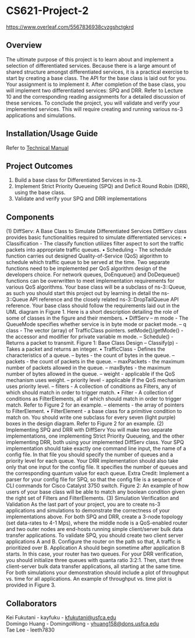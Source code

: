 # CS621-Project-2
https://www.overleaf.com/5567836938cvzgshctgkrd

## Overview
The ultimate purpose of this project is to learn about and implement a selection of differentiated services. Because
there is a large amount of shared structure amongst differentiated services, it is a practical exercise to start by
creating a base class. The API for the base class is laid out for you. Your assignment is to implement it.
After completion of the base class, you will implement two differentiated services: SPQ and DRR. Refer to Lecture
10 and the corresponding reading assignments for a detailed discussion of these services. To conclude the project, you
will validate and verify your implemented services. This will require creating and running various ns-3 applications
and simulations.

## Installation/Usage Guide
Refer to [Technical Manual](Technical_Manual.md)

## Project Outcomes
1. Build a base class for Differentiated Services in ns-3.
2. Implement Strict Priority Queueing (SPQ) and Deficit Round Robin (DRR), using the base class.
3. Validate and verify your SPQ and DRR implementations
## Components
(1) DiffServ: A Base Class to Simulate Differentiated Services
DiffServ class provides basic functionalities required to simulate differentiated services:
• Classification - The classify function utilizes filter aspect to sort the traffic packets into appropriate traffic
queues.
• Scheduling - The schedule function carries out designed Quality-of-Service (QoS) algorithm to schedule which
traffic queue to be served at the time.
Two separate functions need to be implemented per QoS algorithm design of the developers choice. For network
queues, DoEnqueue() and DoDequeue() functions can be overwritten to meet implementation requirements for
various QoS algorithms.
Your base class will be a subclass of ns-3::Queue, as such you should start this project out by learning in detail
the ns-3::Queue API reference and the closely related ns-3::DropTailQueue API reference.
Your base class should follow the requirements laid out in the UML diagram in Figure 1.
Here is a short description detailing the role of some of classes in the figure and their members.
• DiffServ
– m mode - The QueueMode specifies whether service is in byte mode or packet mode.
– q class - The vector (array) of TrafficClass pointers. setMode()/getMode() - the accessor and modifier
for private variable m mode.
– Schedule() - Returns a packet to transmit.
Figure 1: Base Class Design
– Classify(p) - Takes a packet and returns an integer.
• TrafficClass - Defines the characteristics of a queue.
– bytes - the count of bytes in the queue.
– packets - the count of packets in the queue.
– maxPackets - the maximum number of packets allowed in the queue.
– maxBytes - the maximum number of bytes allowed in the queue.
– weight - applicable if the QoS mechanism uses weight.
– priority level - applicable if the QoS mechanism uses priority level.
– filters - A collection of conditions as Filters, any of which should match in order to trigger match.
• Filter - A collection of conditions as FilterElements, all of which should match in order to trigger match.
Refer to Figure 2 for an example.
– elements - the array of pointers to FilterElement.
• FilterElement - a base class for a primitive condition to match on. You should write one subclass for every
seven (light purple) boxes in the design diagram. Refer to Figure 2 for an example.
(2) Implementing SPQ and DRR with DiffServ
You will make two separate implementations, one implementing Strict Priority Queueing, and the other implementing DRR, both using your implemented DiffServ class.
Your SPQ implementation should take exactly one command line input, the name of a config file. In that file you
should specify the number of queues and a priority level for each queue.
Your DRR implementation should also take only that one input for the config file. It specifies the number of queues
and the corresponding quantum value for each queue.
Extra Credit: Implement a parser for your config file for SPQ, so that the config file is a sequence of CLI commands
for Cisco Catalyst 3750 switch.
Figure 2: An example of how users of your base class will be able to match any boolean condition given the right
set of Filters and FilterElements.
(3) Simulation Verification and Validation
As the last part of your project, you are to create ns-3 applications and simulations to demonstrate the correctness
of your implementations above. For both SPQ and DRR, create a 3-node topology (set data-rates to 4-1 Mps),
where the middle node is a QoS-enabled router and two outer nodes are end-hosts running simple client/server
bulk data transfer applications.
To validate SPQ, you should create two client server applications A and B. Configure the router on the path so
that, A traffic is prioritized over B. Application A should begin sometime after application B starts. In this case,
your router has two queues.
For your DRR verification, you should initialize three queues with quanta ratio 3:2:1. Then, start three client-server
bulk data transfer applications, all starting at the same time.
For both simulations your demonstration should include a plot of throughput vs. time for all applications. An
example of throughput vs. time plot is provided in Figure 3.
## Collaborators 
Kei Fukutani - kayfuku - kfukutani@usfca.edu   
Domingo Huang - DomingoWong - yhuang158@dons.usfca.edu  
Tae Lee - leeth7830  



